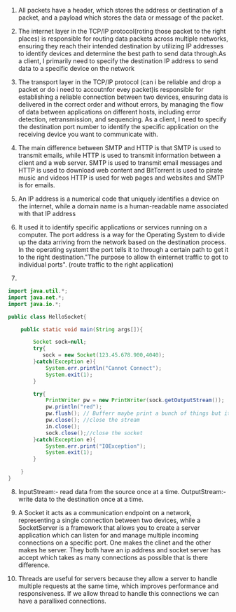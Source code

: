 1.  All packets have a header, which stores the address or destination of a packet, and a payload which stores the data or message of the packet.

2. The internet layer in the TCP/IP protocol(roting those packet to the right places) is responsible for routing data packets across multiple networks, ensuring they reach their intended destination by utilizing IP addresses to identify devices and determine the best path to send data through.As a client, I primarily need to specify the destination IP address to send data to a specific device on the network

3. The transport layer in the TCP/IP protocol (can i be reliable and drop a packet or do i need to accoutnfor evey packet)is responsible for establishing a reliable connection between two devices, ensuring data is delivered in the correct order and without errors, by managing the flow of data between applications on different hosts, including error detection, retransmission, and sequencing. As a client, I need to specify the destination port number to identify the specific application on the receiving device you want to communicate with.

4. The main difference between SMTP and HTTP is that SMTP is used to transmit emails, while HTTP is used to transmit information between a client and a web server. SMTP is used to transmit email messages and HTTP is used to download web content and BitTorrent is used to pirate music and videos  HTTP is used for web pages and websites and SMTP is for emails.

5. An IP address is a numerical code that uniquely identifies a device on the internet, while a domain name is a human-readable name associated with that IP address

6. It used it to identify specific applications or services running on a computer. The port address is a way for the Operating System to divide up the data arriving from the network based on the destination process. In the operating systemt the port tells it to through a certain path to get it to the right destination."The purpose to allow th einternet traffic to got to individual ports". (route traffic to the right application)

7.
```java
import java.util.*;
import java.net.*;
import java.io.*;

public class HelloSocket{

    public static void main(String args[]){

        Socket sock=null;        
        try{
           sock = new Socket(123.45.678.900,4040);
        }catch(Exception e){
            System.err.println("Cannot Connect");
            System.exit(1);
        }

        try{
            PrintWriter pw = new PrintWriter(sock.getOutputStream());
            pw.println("red");
            pw.flush(); // Bufferr maybe print a bunch of things but it takes a while so you can flush to send them on time
            pw.close(); //close the stream
            in.close();
            sock.close();//close the socket
        }catch(Exception e){
            System.err.print("IOException");
            System.exit(1);
        }

    }
}
```
8.  InputStream:- read data from the source once at a time. OutputStream:- write data to the destination once at a time.

9.  A Socket it acts as  a communication endpoint on a network, representing a single connection between two devices, while a SocketServer is a framework that allows you to create a server application which can listen for and manage multiple incoming connections on a specific port. One makes the clinet and the other makes he server. They both have an ip address and socket server has accept which takes as many connections as possible that is there difference.

10.  Threads are useful for servers because they allow a server to handle multiple requests at the same time, which improves performance and responsiveness.     If we allow thread to handle this connections we can have a parallixed connections.
   
